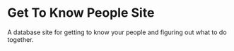 # Get To Know People Site
 A database site for getting to know your people and figuring out what to do together.
